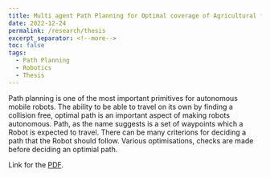 ```yaml
---
title: Multi agent Path Planning for Optimal coverage of Agricultural farms
date: 2022-12-24
permalink: /research/thesis
excerpt_separator: <!--more-->
toc: false
tags:
  - Path Planning
  - Robotics
  - Thesis
---
```


Path planning is one of the most important primitives for autonomous mobile robots. The ability to be able to travel on its own by finding a collision free, optimal path is an important aspect of making robots autonomous. Path, as the name suggests is a set of waypoints which a Robot is expected to travel. There can be many criterions for deciding a path that the Robot should follow. Various optimisations, checks are made before deciding an optimial path.

<!--more-->

Link for the [PDF](files/pdf/Thesis.pdf).
